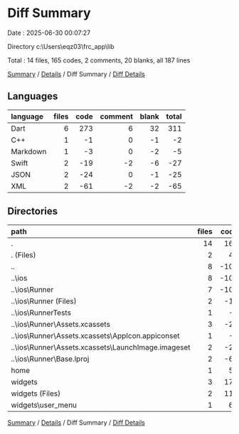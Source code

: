 # Diff Summary

Date : 2025-06-30 00:07:27

Directory c:\\Users\\eqz03\\frc_app\\lib

Total : 14 files,  165 codes, 2 comments, 20 blanks, all 187 lines

[Summary](results.md) / [Details](details.md) / Diff Summary / [Diff Details](diff-details.md)

## Languages
| language | files | code | comment | blank | total |
| :--- | ---: | ---: | ---: | ---: | ---: |
| Dart | 6 | 273 | 6 | 32 | 311 |
| C++ | 1 | -1 | 0 | -1 | -2 |
| Markdown | 1 | -3 | 0 | -2 | -5 |
| Swift | 2 | -19 | -2 | -6 | -27 |
| JSON | 2 | -24 | 0 | -1 | -25 |
| XML | 2 | -61 | -2 | -2 | -65 |

## Directories
| path | files | code | comment | blank | total |
| :--- | ---: | ---: | ---: | ---: | ---: |
| . | 14 | 165 | 2 | 20 | 187 |
| . (Files) | 2 | 41 | 3 | 10 | 54 |
| .. | 8 | -108 | -4 | -12 | -124 |
| ..\\ios | 8 | -108 | -4 | -12 | -124 |
| ..\\ios\\Runner | 7 | -101 | -2 | -8 | -111 |
| ..\\ios\\Runner (Files) | 2 | -13 | 0 | -3 | -16 |
| ..\\ios\\RunnerTests | 1 | -7 | -2 | -4 | -13 |
| ..\\ios\\Runner\\Assets.xcassets | 3 | -27 | 0 | -3 | -30 |
| ..\\ios\\Runner\\Assets.xcassets\\AppIcon.appiconset | 1 | -1 | 0 | 0 | -1 |
| ..\\ios\\Runner\\Assets.xcassets\\LaunchImage.imageset | 2 | -26 | 0 | -3 | -29 |
| ..\\ios\\Runner\\Base.lproj | 2 | -61 | -2 | -2 | -65 |
| home | 1 | 58 | 2 | 8 | 68 |
| widgets | 3 | 174 | 1 | 14 | 189 |
| widgets (Files) | 2 | 113 | 1 | 9 | 123 |
| widgets\\user_menu | 1 | 61 | 0 | 5 | 66 |

[Summary](results.md) / [Details](details.md) / Diff Summary / [Diff Details](diff-details.md)